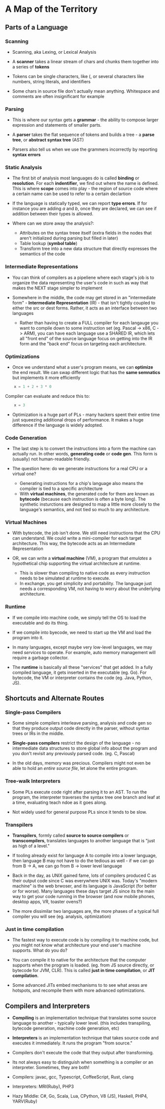 # A Map of the Territory

## Parts of a Language

### Scanning

- Scanning, aka Lexing, or Lexical Analysis

- A __scanner__ takes a linear stream of chars and chunks them together into a series of __tokens__

- Tokens can be single characters, like (, or several characters like numbers, string literals, and identifiers

- Some chars in source file don't actually mean anything. Whitespace and comments are often insignificant for example


### Parsing

- This is where our syntax gets a __grammar__ - the ability to compose larger expression and statements of smaller parts.

- A __parser__ takes the flat sequence of tokens and builds a tree - a __parse tree__, or __abstract syntax tree__ (AST)

- Parsers also tell us when we use the grammers incorrectly by reporting __syntax errors__

### Static Analysis

- The first bit of analysis most languages do is called __binding__ or __resolution__. For each __indentifier__, we find out where the name is defined. This is where __scope__ comes into play - the region of source code where a certain name can be used to refer to a certain declartion

- If the language is statically typed, we can report __type errors__. If for instance you are adding _a_ and _b_, once they are declared, we can see if addition between their types is allowed.

- Where can we store away the analysis?:
    - Attributes on the syntax treee itself (extra fields in the nodes that aren't initialized during parsing but filled in later)
    - Table lookup (__symbol table__)
    - Transform tree into a new data structure that directly expresses the semantics of the code

### Intermediate Representations

- You can think of compilers as a pipeliene where each stage's job is to organize the data representing the user's code in such as way that makes the NEXT stage simpler to implement

- Somewhere in the middle, the code may get stored in an "intermediate form" - __Intermediate Representation__ (IR) - that isn't tightly coupled to either the src or dest forms. Rather, it acts as an interface between two languages

    - Rather than having to create a FULL compiler for each langauge you want to compile down to some instruction set (eg. Pascal -> x86, C -> ARM), you can have each language use a SHARED IR, which lets all "front end" of the source language focus on getting into the IR form and the "back end" focus on targeting each architecture.

### Optimizations

- Once we understand what a user's program means, we can __optimize__ the end result. We can swap different logic that has the __same semnatics__ but implements it more efficiently

```python
    x = 1 + 2 + 3 * 0
```

Compiler can evaluate and reduce this to:
```python
    x = 3
```

- Optimization is a huge part of PLs - many hackers spent their entire time just squeezing additional drops of performance. It makes a huge difference if the language is widely adopted.

### Code Generation

- The last step is to convert the instructions into a form the machine can actually run. In other words, __generating code__ or __code gen__. This form is (usually) not human-readable friendly.

- The question here: do we generate instructions for a real CPU or a virtual one?
    - Generating instructions for a chip's language also means the compiler is tied to a specific architecture
    - With __virtual machines__, the generated code for them are known as __bytecode__ (because each instruction is often a byte long). The synthetic insturctions are designed to map a little more closely to the language's semantics, and not tied so much to any architecture.

### Virtual Machines

- With bytecode, the job isn't done. We still need instructions that the CPU can understand. We could write a mini-compiler for each target architecture. This way, the bytecode acts as an Intermediate Representation

- OR, we can write a __virtual machine__ (VM), a program that _emulates_ a hypothetical chip supporting the virtual architecture at runtime.
    - This is slower than compiling to native code as every instruction needs to be simulated at runtime to execute.
    - In exchange, you get simplicity and portability. The language just needs a corresponding VM, not having to worry about the underlying architecture.

### Runtime

- If we compile into machine code, we simply tell the OS to load the executable and do its thing.

- If we compile into byecode, we need to start up the VM and load the program into it.

- In many languages, except maybe very low-level languages, we may need _services_ to operate. For example, auto memory management will require a garbage collector. 

- The __runtime__ is basically all these "services" that get added. In a fully compiled language, it gets inserted in the executable (eg. Go). For bytecode, the VM or interpreter contains the code (eg. Java, Python, JS).


## Shortcuts and Alternate Routes

### Single-pass Compilers

- Some simple compilers interleave parsing, analysis and code gen so that they produce output code directly in the parser, without syntax trees or IRs in the middle.

- __Single-pass compilers__ restrict the design of the language - no intermediate data structures to store global info about the program and you don't revisit any previously parsed code. (eg. C, Pascal)

- In the old days, memory was precious. Compilers might not even be able to hold an _entire source file_, let alone the entire program.

### Tree-walk Interpreters

- Some PLs execute code right after parsing it to an AST. To run the program, the interpreter traverses the syntax tree one branch and leaf at a time, evaluating teach ndoe as it goes along.

- Not widely used for general purpose PLs since it tends to be slow. 

### Transpilers

- __Transpilers__, formly called __source to source compilers__ or __transcompilers__, translates languages to another language that is "just as high of a level."

- If tooling already exist for language A to compile into a lower language, then language B may not have to do the tedious as well - if we can go from B -> A, we can go from B -> lower level language

- Back in the day, as UNIX gained fame, lots of compilers produced C as their output code since C was everywhere UNIX was. Today's "modern machine" is the web brwoser, and its language is JavaScript (for better or for worse). Many languages these days target JS since its the main way to get your code running in the browser (and now mobile phones, desktop apps, VR, toaster ovens?)

- The more dissimilar two languages are, the more phases of a typical full compiler you will see (eg. analysis, optimization)

### Just in time compilation

- The fastest way to execute code is by compiling it to machine code, but you might not know what architecture your end user's machine supports. What do you do?

- You can compile it to native for the architecture that the computer supports when the program is loaded. (eg. from JS source directly, or bytecode for JVM, CLR). This is called __just in time compilation__, or __JIT compilation__.

- Some advanced JITs embed mechanisms to to see what areas are hotspots, and recompile them with more advanced optimizations.

## Compilers and Interpreters

- __Compiling__ is an implementation technique that translates some source language to another - typically lower level. (this includes transpiling, bytecode generation, machine code generation, etc)

- __Interpreters__ is an implementation technique that takes source code and executes it immediately. It runs the program "from source."

- Compilers don't execute the code that they output after transforming.

- Its not always easy to distinguish when something is a compiler or an interpreter. Sometimes, they are both!

- Compilers: javac, gcc, Typescript, CoffeeScript, Rust, clang

- Interpreters: MRI(Ruby), PHP3

- Hazy Middle: C#, Go, Scala, Lua, CPython, V8 (JS), Haskell, PHP4, YARV(Ruby)



